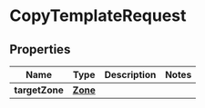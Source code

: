 

# CopyTemplateRequest


## Properties

| Name | Type | Description | Notes |
|------------ | ------------- | ------------- | -------------|
|**targetZone** | [**Zone**](Zone.md) |  |  |



